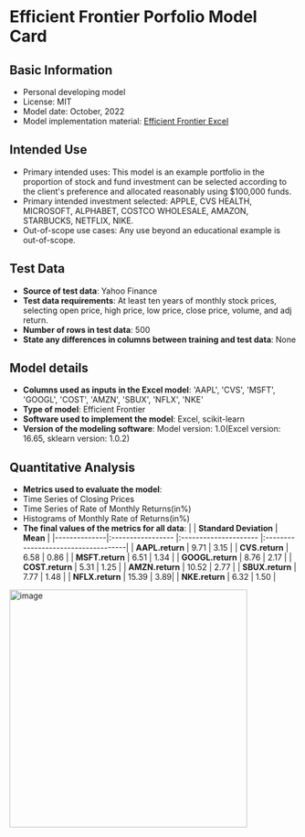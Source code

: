 # Efficient Frontier Porfolio Model Card

## Basic Information
 - Personal developing model
 - License: MIT
 - Model date: October, 2022
 - Model implementation material: [Efficient Frontier Excel](https://github.com/Contona1215/Efficient-Frontier-Project/blob/main/EFFICIENT%20FRONTIER-%20Fangyuan_Du.xlsm)

## Intended Use
 - Primary intended uses: This model is an example portfolio in the proportion of stock and fund investment can be selected according to the client's preference and allocated reasonably using $100,000 funds.
 - Primary intended investment selected: APPLE, CVS HEALTH, MICROSOFT, ALPHABET, COSTCO WHOLESALE, AMAZON, STARBUCKS, NETFLIX, NIKE. 
 - Out-of-scope use cases: Any use beyond an educational example is out-of-scope.

## Test Data
 - **Source of test data**: Yahoo Finance
 - **Test data requirements**: At least ten years of monthly stock prices, selecting open price, high price, low price, close price, volume, and adj return.
 - **Number of rows in test data**: 500
 - **State any differences in columns between training and test data**: None

## Model details
 - **Columns used as inputs in the Excel model**: 'AAPL', 'CVS', 'MSFT', 'GOOGL', 'COST', 'AMZN', 'SBUX', 'NFLX', 'NKE'
 - **Type of model**: Efficient Frontier 
 - **Software used to implement the model**: Excel, scikit-learn
 - **Version of the modeling software**: Model version: 1.0(Excel version: 16.65, sklearn version: 1.0.2)

## Quantitative Analysis
- **Metrics used to evaluate the model**:
 - Time Series of Closing Prices 
 - Time Series of Rate of Monthly Returns(in%)
 - Histograms of Monthly Rate of Returns(in%)
- **The final values of the metrics for all data**:
|    | **Standard Deviation** | **Mean** |
|--------------|:----------------- |:--------------------- |:------------------------------------| 
| **AAPL.return**           | 9.71   |  3.15                | 
| **CVS.return**    | 6.58             |  0.86                | 
| **MSFT.return**          | 6.51 | 1.34 | 
| **GOOGL.return**         | 8.76 | 2.17 | 
| **COST.return**    | 5.31 | 1.25 | 
| **AMZN.return**     | 10.52 | 2.77 | 
| **SBUX.return**          | 7.77 | 1.48 | 
| **NFLX.return**  | 15.39 | 3.89| 
| **NKE.return** | 6.32 | 1.50 |



<img width="416" alt="image" src="https://user-images.githubusercontent.com/111463982/194391779-eca148f6-cc24-417d-b692-a4a39c26b5a8.png">
